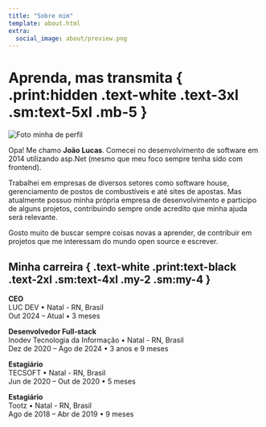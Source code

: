```yaml
---
title: "Sobre mim"
template: about.html
extra:
  social_image: about/preview.png
---
```


<style>
  main img {
    width: 80vw;
  }

  @media print {
    main img {
      width: 20vw;
    }
  }
</style>

# Aprenda, mas transmita { .print:hidden .text-white .text-3xl .sm:text-5xl .mb-5 }

<div class="flex flex-col sm:flex-row print:flex-col sm:items-center print:items-start lg:items-stretch gap-y-4 sm:gap-x-5 mb-4">

![Foto minha de perfil](/images/profile.png)

  <div class="flex flex-col gap-y-3 print:gap-y-1">

  Opa! Me chamo **João Lucas**. Comecei no desenvolvimento de software em 2014 utilizando asp.Net (mesmo que meu foco sempre tenha sido com frontend).

  Trabalhei em empresas de diversos setores como software house, gerenciamento de postos de combustíveis e até sites de apostas. Mas atualmente possuo minha própria empresa de desenvolvimento e participo de alguns projetos, contribuindo sempre onde acredito que minha ajuda será relevante.

  Gosto muito de buscar sempre coisas novas a aprender, de contribuir em projetos que me interessam do mundo open source e escrever.

  </div>
</div>

## Minha carreira { .text-white .print:text-black .text-2xl .sm:text-4xl .my-2 .sm:my-4 }

**CEO**  
LUC DEV • Natal - RN, Brasil  
Out 2024 – Atual • 3 meses

<div class="mb-2 sm:mb-4"></div>

**Desenvolvedor Full-stack**  
Inodev Tecnologia da Informação • Natal - RN, Brasil  
Dez de 2020 – Ago de 2024 • 3 anos e 9 meses

<div class="mb-2 sm:mb-4"></div>

**Estagiário**  
TECSOFT • Natal - RN, Brasil  
Jun de 2020 – Out de 2020 • 5 meses

<div class="mb-2 sm:mb-4"></div>

**Estagiário**  
Tootz • Natal - RN, Brasil  
Ago de 2018 – Abr de 2019 • 9 meses

